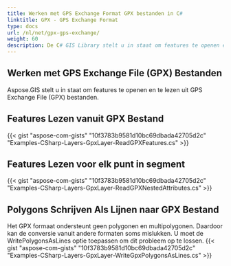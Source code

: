 ```yaml
---
title: Werken met GPS Exchange Format GPX bestanden in C#
linktitle: GPX - GPS Exchange Format
type: docs
url: /nl/net/gpx-gps-exchange/
weight: 60
description: De C# GIS Library stelt u in staat om features te openen en te lezen uit GPS Exchange File (GPX) bestanden.
---
```


## **Werken met GPS Exchange File (GPX) Bestanden**
Aspose.GIS stelt u in staat om features te openen en te lezen uit GPS Exchange File (GPX) bestanden.
## **Features Lezen vanuit GPX Bestand**
{{< gist "aspose-com-gists" "10f3783b9581d10bc69dbada42705d2c" "Examples-CSharp-Layers-GpxLayer-ReadGPXFeatures.cs" >}}
## **Features Lezen voor elk punt in segment**
{{< gist "aspose-com-gists" "10f3783b9581d10bc69dbada42705d2c" "Examples-CSharp-Layers-GpxLayer-ReadGPXNestedAttributes.cs" >}}
## **Polygons Schrijven Als Lijnen naar GPX Bestand**
Het GPX formaat ondersteunt geen polygonen en multipolygonen. Daardoor kan de conversie vanuit andere formaten soms mislukken. U moet de WritePolygonsAsLines optie toepassen om dit probleem op te lossen.
{{< gist "aspose-com-gists" "10f3783b9581d10bc69dbada42705d2c" "Examples-CSharp-Layers-GpxLayer-WriteGpxPolygonsAsLines.cs" >}}
